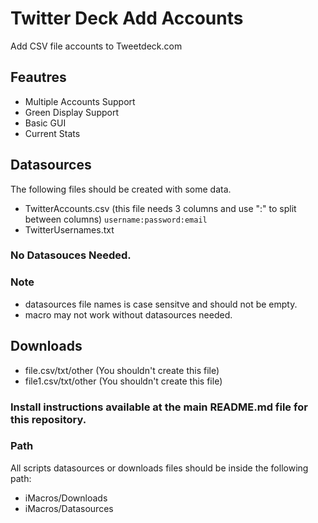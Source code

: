 # Twitter Deck Add Accounts
Add CSV file accounts to Tweetdeck.com

## Feautres
- Multiple Accounts Support
- Green Display Support
- Basic GUI
- Current Stats

## Datasources
The following files should be created with some data.
- TwitterAccounts.csv (this file needs 3 columns and use ":" to split between columns)
`username:password:email`
- TwitterUsernames.txt

### No Datasouces Needed.

### Note
- datasources file names is case sensitve and should not be empty.
- macro may not work without datasources needed.

## Downloads
- file.csv/txt/other (You shouldn't create this file)
- file1.csv/txt/other (You shouldn't create this file)

### Install instructions available at the main README.md file for this repository.

### Path
All scripts datasources or downloads files should be inside the following path:
- iMacros/Downloads
- iMacros/Datasources
